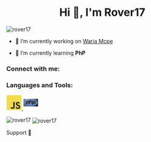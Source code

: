 <h1 align="center">Hi 👋, I'm Rover17</h1>
<p align="left"> <img src="https://komarev.com/ghpvc/?username=rover17&label=Profile%20views&color=0e75b6&style=flat" alt="rover17" /> </p>

- 🔭 I’m currently working on [Waria Mcpe](https://waria-mcpe.tk)

- 🌱 I’m currently learning **PhP**

<h3 align="left">Connect with me:</h3>
<p align="left">
</p>

<h3 align="left">Languages and Tools:</h3>
<p align="left"> <a href="https://developer.mozilla.org/en-US/docs/Web/JavaScript" target="_blank" rel="noreferrer"> <img src="https://raw.githubusercontent.com/devicons/devicon/master/icons/javascript/javascript-original.svg" alt="javascript" width="40" height="40"/> </a> <a href="https://www.php.net" target="_blank" rel="noreferrer"> <img src="https://raw.githubusercontent.com/devicons/devicon/master/icons/php/php-original.svg" alt="php" width="40" height="40"/> </a> </p>

<p><img align="left" src="https://github-readme-stats.vercel.app/api/top-langs?username=rover17&show_icons=true&locale=en&layout=compact" alt="rover17" /></p>

<p>&nbsp;<img align="center" src="https://github-readme-stats.vercel.app/api?username=rover17&show_icons=true&locale=en" alt="rover17" /></p>

Support 🙏

